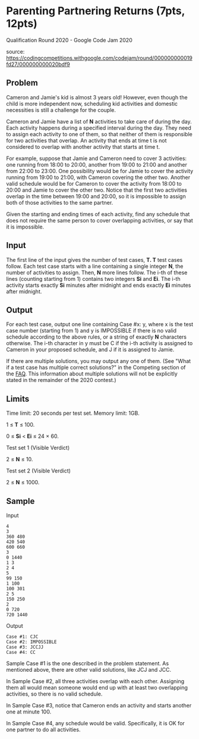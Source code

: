 Parenting Partnering Returns (7pts, 12pts)
==========================================

Qualification Round 2020 - Google Code Jam 2020

source: <https://codingcompetitions.withgoogle.com/codejam/round/000000000019fd27/000000000020bdf9>

Problem
-------

Cameron and Jamie's kid is almost 3 years old! However, even though the child is more independent now, scheduling kid activities and domestic necessities is still a challenge for the couple.

Cameron and Jamie have a list of **N** activities to take care of during the day. Each activity happens during a specified interval during the day. They need to assign each activity to one of them, so that neither of them is responsible for two activities that overlap. An activity that ends at time t is not considered to overlap with another activity that starts at time t.

For example, suppose that Jamie and Cameron need to cover 3 activities: one running from 18:00 to 20:00, another from 19:00 to 21:00 and another from 22:00 to 23:00. One possibility would be for Jamie to cover the activity running from 19:00 to 21:00, with Cameron covering the other two. Another valid schedule would be for Cameron to cover the activity from 18:00 to 20:00 and Jamie to cover the other two. Notice that the first two activities overlap in the time between 19:00 and 20:00, so it is impossible to assign both of those activities to the same partner.

Given the starting and ending times of each activity, find any schedule that does not require the same person to cover overlapping activities, or say that it is impossible.

Input
-----

The first line of the input gives the number of test cases, **T. T** test cases follow. Each test case starts with a line containing a single integer **N**, the number of activities to assign. Then, **N** more lines follow. The i-th of these lines (counting starting from 1) contains two integers **Si** and **Ei**. The i-th activity starts exactly **Si** minutes after midnight and ends exactly **Ei** minutes after midnight.

Output
------

For each test case, output one line containing Case #x: y, where x is the test case number (starting from 1) and y is IMPOSSIBLE if there is no valid schedule according to the above rules, or a string of exactly **N** characters otherwise. The i-th character in y must be C if the i-th activity is assigned to Cameron in your proposed schedule, and J if it is assigned to Jamie.

If there are multiple solutions, you may output any one of them. (See "What if a test case has multiple correct solutions?" in the Competing section of the [FAQ](https://codingcompetitions.withgoogle.com/codejam/faq#competing). This information about multiple solutions will not be explicitly stated in the remainder of the 2020 contest.)

Limits
------

Time limit: 20 seconds per test set.
Memory limit: 1GB.

1 ≤ **T** ≤ 100.

0 ≤ **Si** < **Ei** ≤ 24 × 60.

Test set 1 (Visible Verdict)

2 ≤ **N** ≤ 10.

Test set 2 (Visible Verdict)

2 ≤ **N** ≤ 1000.

Sample
------

Input

```
4
3
360 480
420 540
600 660
3
0 1440
1 3
2 4
5
99 150
1 100
100 301
2 5
150 250
2
0 720
720 1440
```

Output

```
Case #1: CJC
Case #2: IMPOSSIBLE
Case #3: JCCJJ
Case #4: CC
```

Sample Case #1 is the one described in the problem statement. As mentioned above, there are other valid solutions, like JCJ and JCC.

In Sample Case #2, all three activities overlap with each other. Assigning them all would mean someone would end up with at least two overlapping activities, so there is no valid schedule.

In Sample Case #3, notice that Cameron ends an activity and starts another one at minute 100.

In Sample Case #4, any schedule would be valid. Specifically, it is OK for one partner to do all activities. 